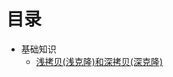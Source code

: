 # 目录


* 基础知识
  * [浅拷贝(浅克隆)和深拷贝(深克隆)](https://github.com/AndBird/MyNote/blob/master/java/浅拷贝(浅克隆)和深拷贝(深克隆).md)
  


  
